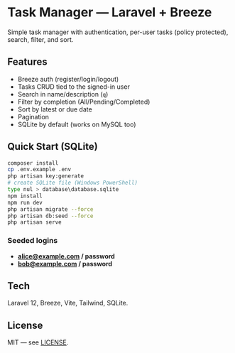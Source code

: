 # Task Manager — Laravel + Breeze
Simple task manager with authentication, per-user tasks (policy protected), search, filter, and sort.
## Features
- Breeze auth (register/login/logout)
- Tasks CRUD tied to the signed-in user
- Search in name/description (`q`)
- Filter by completion (All/Pending/Completed)
- Sort by latest or due date
- Pagination
- SQLite by default (works on MySQL too)
## Quick Start (SQLite)
```bash
composer install
cp .env.example .env
php artisan key:generate
# create SQLite file (Windows PowerShell)
type nul > database\database.sqlite
npm install
npm run dev
php artisan migrate --force
php artisan db:seed --force
php artisan serve
```
### Seeded logins
- **alice@example.com / password**
- **bob@example.com / password**
## Tech
Laravel 12, Breeze, Vite, Tailwind, SQLite.
## License
MIT — see [LICENSE](LICENSE).

